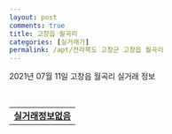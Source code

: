 ```yaml
---
layout: post
comments: true
title: 고창읍 월곡리
categories: [실거래가]
permalink: /apt/전라북도 고창군 고창읍 월곡리
---
```


2021년 07월 11일 고창읍 월곡리 실거래 정보

<script type="text/javascript">
  google.charts.load('current', {'packages':['corechart']});
  google.charts.setOnLoadCallback(drawChart);

  function drawChart() {
    var data = google.visualization.arrayToDataTable([['거래일', '매매', '전월세', '전매'], ['20-07', 6, 6, 0], ['20-08', 4, 1, 0], ['20-09', 10, 2, 0], ['20-10', 17, 2, 0], ['20-11', 8, 3, 0], ['20-12', 7, 1, 0], ['21-01', 4, 1, 0], ['21-02', 6, 1, 0], ['21-03', 16, 2, 0], ['21-04', 8, 1, 0], ['21-05', 11, 1, 0], ['21-06', 4, 0, 0], ['21-07', 1, 0, 0]]);

    var options = {
      title: '최근 1년간 유형별 거래량 추이',
      legend: { position: 'bottom' }
    };

    var chart = new google.visualization.LineChart(document.getElementById('columnchart_material'));
    chart.draw(data, (options));년간 
  }
</script>

<div id="columnchart_material" style="width: 95%; margin-left: -35px; display: block"></div>
<br>
<table>
  <tr>
    <td colspan="4" style="font-weight: bold;"><a href="https://search.naver.com/search.naver?query=고창읍 월곡리 실거래정보없음">실거래정보없음</a></td>
  </tr>
    
</table>
    